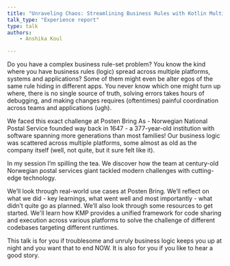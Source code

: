 ```yaml
---
title: "Unraveling Chaos: Streamlining Business Rules with Kotlin Multiplatform at Posten Bring"
talk_type: "Experience report"
type: talk
authors:
    - Anshika Koul

---
```

Do you have a complex business rule-set problem? You know the kind where you have business rules (logic) spread across multiple platforms, systems and applications? Some of them might even be alter egos of the same rule hiding in different apps. You never know which one might turn up where, there is no single source of truth, solving errors takes hours of debugging, and making changes requires (oftentimes) painful coordination across teams and applications (ugh). 

We faced this exact challenge at Posten Bring As - Norwegian National Postal Service founded way back in 1647 - a 377-year-old institution with software spanning more generations than most families! Our business logic was scattered across multiple platforms, some almost as old as the company itself (well, not quite, but it sure felt like it).

In my session I’m spilling the tea. We discover how the team at century-old Norwegian postal services giant tackled modern challenges with cutting-edge technology.

We’ll look through real-world use cases at Posten Bring. We’ll reflect on what we did - key learnings, what went well and most importantly  - what didn’t quite go as planned. We’ll also look through some resources to get started. We'll learn how KMP provides a unified framework for code sharing and execution across various platforms to solve the challenge of different codebases targeting different runtimes.

This talk is for you if troublesome and unruly business logic keeps you up at night and you want that to end NOW. It is also for you if you like to hear a good story. 
